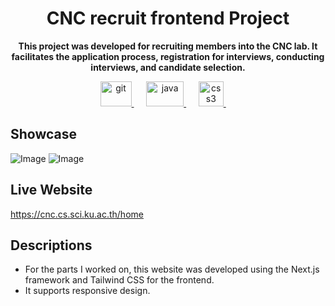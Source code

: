 <h1 align="center">CNC recruit frontend Project</h1>
<p align="center"><b>This project was developed for recruiting members into the CNC lab. It facilitates the application process, registration for interviews, conducting interviews, and candidate selection.</b></p>
<p align="center">
<a href="https://nextjs.org/" target="_blank" rel="noreferrer"> <img src="https://cdn.worldvectorlogo.com/logos/next-js.svg" alt="git" width="50" height="40"/> </a>
&nbsp;&nbsp;&nbsp;&nbsp;
<a href="https://tailwindcss.com/" target="_blank" rel="noreferrer"> <img src="https://upload.wikimedia.org/wikipedia/commons/thumb/d/d5/Tailwind_CSS_Logo.svg/2560px-Tailwind_CSS_Logo.svg.png" alt="java" width="60" height="40"/> </a>
&nbsp;&nbsp;&nbsp;&nbsp;
<a href="https://neovim.io/" target="_blank" rel="noreferrer"> <img src="https://upload.wikimedia.org/wikipedia/commons/3/3a/Neovim-mark.svg" alt="css3" width="40" height="40"/> </a>
&nbsp;&nbsp;&nbsp;&nbsp;
</p>

## Showcase</h1>
![Image](https://github.com/user-attachments/assets/35bc6600-326c-40a9-9675-4d869b61577e)
![Image](https://github.com/user-attachments/assets/5037a635-efbb-4f4e-80fc-da240958d71f)

## Live Website
https://cnc.cs.sci.ku.ac.th/home

## Descriptions
- For the parts I worked on, this website was developed using the Next.js framework and Tailwind CSS for the frontend.
- It supports responsive design.
